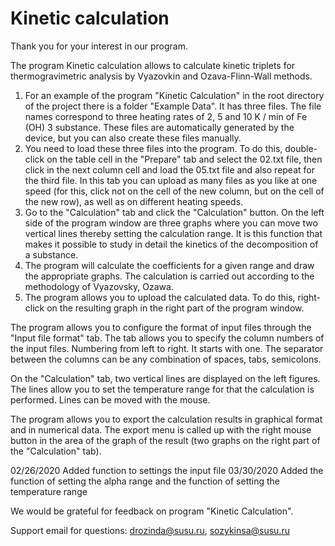 # Kinetic calculation

Thank you for your interest in our program.

The program Kinetic calculation allows to calculate kinetic triplets for thermogravimetric analysis by Vyazovkin and Ozava-Flinn-Wall methods.

1. For an example of the program "Kinetic Calculation" in the root directory of the project there is a folder "Example Data".
It has three files. The file names correspond to three heating rates of 2, 5 and 10 K / min of Fe (OH) 3 substance.
These files are automatically generated by the device, but you can also create these files manually.
2. You need to load these three files into the program. To do this, double-click on the table cell in the "Prepare"
tab and select the 02.txt file, then click in the next column cell and load the 05.txt file and also repeat for the third file. 
In this tab you can upload as many files as you like at one speed (for this, click not on the cell of the new column, 
but on the cell of the new row), as well as on different heating speeds.
3. Go to the "Calculation" tab and click the "Calculation" button. On the left side of the program window are three graphs 
where you can move two vertical lines thereby setting the calculation range. It is this function that makes it possible 
to study in detail the kinetics of the decomposition of a substance.
4. The program will calculate the coefficients for a given range and draw the appropriate graphs. The calculation is carried 
out according to the methodology of Vyazovsky, Ozawa.
5. The program allows you to upload the calculated data. To do this, right-click on the resulting graph in the right part 
of the program window.

The program allows you to configure the format of input files through the "Input file format" tab. The tab allows you to specify the column 
numbers of the input files. Numbering from left to right. It starts with one. The separator between the columns can 
be any combination of spaces, tabs, semicolons.

On the "Calculation" tab, two vertical lines are displayed on the left figures. The lines allow you to set the temperature range for that 
the calculation is performed. Lines can be moved with the mouse.

The program allows you to export the calculation results in graphical format and in numerical data.
The export menu is called up with the right mouse button in the area of the graph of the result 
(two graphs on the right part of the "Calculation" tab).

02/26/2020 Added function to settings the input file
03/30/2020 Added the function of setting the alpha range and the function of setting the temperature range


We would be grateful for feedback on program "Kinetic Calculation".

Support email for questions: drozinda@susu.ru, sozykinsa@susu.ru 
